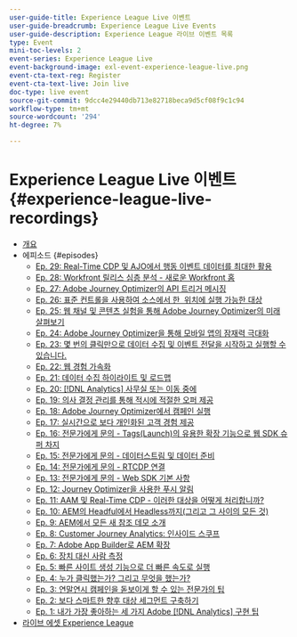 ```yaml
---
user-guide-title: Experience League Live 이벤트
user-guide-breadcrumb: Experience League Live Events
user-guide-description: Experience League 라이브 이벤트 목록
type: Event
mini-toc-levels: 2
event-series: Experience League Live
event-background-image: exl-event-experience-league-live.png
event-cta-text-reg: Register
event-cta-text-live: Join live
doc-type: live event
source-git-commit: 9dcc4e29440db713e82718beca9d5cf08f9c1c94
workflow-type: tm+mt
source-wordcount: '294'
ht-degree: 7%

---
```



# Experience League Live 이벤트 {#experience-league-live-recordings}

+ [개요](overview.md)
+ 에피소드 {#episodes}
   + [Ep. 29: Real-Time CDP 및 AJO에서 행동 이벤트 데이터를 최대한 활용](episodes/exl-live-episode-11-14-23.md)
   + [Ep. 28: Workfront 릴리스 심층 분석 - 새로운 Workfront 홈](episodes/exl-live-episode-10-26-23.md)
   + [Ep. 27: Adobe Journey Optimizer의 API 트리거 메시징](episodes/exl-live-episode-8-23-23.md)
   + [Ep. 26: 표준 컨트롤을 사용하여 소스에서 한 &#x200B; 위치에 실행 가능한 대상](episodes/exl-live-episode-7-20-23.md)
   + [Ep. 25: 웹 채널 및 콘텐츠 실험을 통해 Adobe Journey Optimizer의 미래 살펴보기](episodes/exl-live-episode-6-14-23.md)
   + [Ep. 24: Adobe Journey Optimizer을 통해 모바일 앱의 잠재력 극대화](episodes/exl-live-episode-5-24-23.md)
   + [Ep. 23: 몇 번의 클릭만으로 데이터 수집 및 이벤트 전달을 시작하고 실행할 수 있습니다.](episodes/exl-live-episode-4-25-23.md)
   + [Ep. 22: 웹 경험 가속화](episodes/exl-live-episode-2-16-23.md)
   + [Ep. 21: 데이터 수집 하이라이트 및 로드맵](episodes/exl-live-episode-1-26-23.md)
   + [Ep. 20: [!DNL Analytics] 사무실 또는 이동 중에](episodes/exl-live-episode-11-18-22.md)
   + [Ep. 19: 의사 결정 관리를 통해 적시에 적절한 오퍼 제공](episodes/exl-live-episode-10-25-22.md)
   + [Ep. 18: Adobe Journey Optimizer에서 캠페인 실행](episodes/exl-live-episode-09-22-22.md)
   + [Ep. 17: 실시간으로 보다 개인화된 고객 경험 제공](episodes/exl-live-episode-09-20-22.md)
   + [Ep. 16: 전문가에게 문의 - Tags(Launch)의 유용한 확장 기능으로 웹 SDK 슈퍼 차지](episodes/exl-live-episode-08-23-22.md)
   + [Ep. 15: 전문가에게 문의 - 데이터스트림 및 데이터 준비](episodes/exl-live-episode-07-21-22.md)
   + [Ep. 14: 전문가에게 문의 - RTCDP 연결](episodes/exl-live-episode-06-23-22.md)
   + [Ep. 13: 전문가에게 문의 - Web SDK 기본 사항](episodes/exl-live-episode-05-26-22.md)
   + [Ep. 12: Journey Optimizer을 사용한 푸시 알림](episodes/exl-live-episode-05-12-22.md)
   + [Ep. 11: AAM 및 Real-Time CDP - 이러한 대상을 어떻게 처리합니까?](episodes/exl-live-episode-04-28-22.md)
   + [Ep. 10: AEM의 Headful에서 Headless까지(그리고 그 사이의 모든 것)](episodes/exl-live-episode-04-21-22.md)
   + [Ep. 9: AEM에서 모든 새 참조 데모 소개](episodes/exl-live-episode-02-03-22.md)
   + [Ep. 8: Customer Journey Analytics: 인사이드 스쿠프](episodes/exl-live-episode-08.md)
   + [Ep. 7: Adobe App Builder로 AEM 확장](episodes/exl-live-episode-07.md)
   + [Ep. 6: 장치 대신 사람 측정](episodes/exl-live-episode-06.md)
   + [Ep. 5: 빠른 사이트 생성 기능으로 더 빠른 속도로 실행](episodes/exl-live-episode-05.md)
   + [Ep. 4: 누가 클릭했는가? 그리고 무엇을 했는가?](episodes/exl-live-episode-04.md)
   + [Ep. 3: 연말연시 캠페인을 돋보이게 할 수 있는 전문가의 팁](episodes/exl-live-episode-03.md)
   + [Ep. 2: 보다 스마트한 향후 대상 세그먼트 구축하기](episodes/exl-live-episode-02.md)
   + [Ep. 1: 내가 가장 좋아하는 세 가지 Adobe [!DNL Analytics] 구현 팁](episodes/exl-live-episode-01.md)
+ [라이브 에셋 Experience League](exl-live-assets.md)
